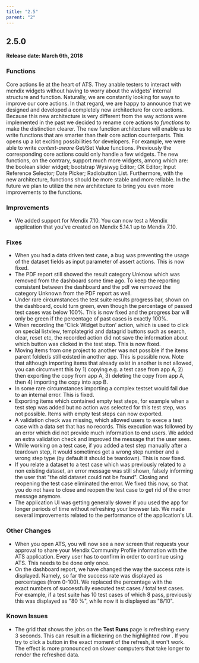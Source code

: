 ```yaml
---
title: "2.5"
parent: "2"
---
```


## 2.5.0

**Release date: March 6th, 2018**

### Functions

Core actions lie at the heart of ATS. They anable testers to interact with mendix widgets without having to worry about the widgets' internal structure and function. Naturally, we are constantly looking for ways to improve our core actions. In that regard, we are happy to announce that we designed and developed a completely new architecture for core actions. Because this new architecture is very different from the way actions were implemented in the past we decided to rename core actions to *functions* to make the distinction clearer. The new function architecture will enable us to write functions that are smarter than their core action counterparts. This opens up a lot exciting possibilities for developers. For example, we were able to write *context-aware* Get/Set Value functions. Previously the corresponding core actions could only handle a few widgets. The new functions, on the contrary, support much more widgets, among which are: the boolean slider widget; bootstrap Wysiwyg Editor; CK Editor; Input Reference Selector; Date Picker; Radiobutton List. Furthermore, with the new architecture, functions should be more stable and more reliable. In the future we plan to utilize the new architecture to bring you even more improvements to the functions.

### Improvements

* We added support for Mendix 7.10. You can now test a Mendix application that you've created on Mendix 5.14.1 up to Mendix 7.10.


### Fixes

* When you had a data driven test case, a bug was preventing the usage of the dataset fields as input parameter of assert actions. This is now fixed.
* The PDF report still showed the result category Unknow which was removed from the dashboard some time ago. To keep the reporting consistent between the dashboard and the pdf we removed the category Unknown from the PDF report as well.
* Under rare circumstances the test suite results progress bar, shown on the dashboard, could turn green, even though the percentage of passed test cases was below 100%. This is now fixed and the progress bar will only be green if the percentage of past cases is exactly 100%.
* When recording the 'Click Widget button' action, which is used to click on special listview, templategrid and datagrid buttons such as search, clear, reset etc, the recorded action did not save the information about which button was clicked in the test step. This is now fixed.
* Moving items from one project to another was not possible if the items parent folder/s still existed in another app. This is possible now. Note that although importing items that already exist in another is not allowed, you can circumvent this by 1) copying e.g. a test case from app A, 2) then exporting the copy from app A, 3) deleting the copy from app A, then 4) importing the copy into app B.
* In some rare circumstances importing a complex testset would fail due to an internal error. This is fixed.
* Exporting items which contained empty test steps, for example when a test step was added but no action was selected for this test step, was not possible. Items with empty test steps can now exported.
* A validation check was missing, which allowed users to exece a test case with a data set that has no records. This execution was followed by an error which did not provide much information to end users. We added an extra validation check and improved the message that the user sees.
* While working on a test case, if you added a test step manually after a teardown step, it would sometimes get a wrong step number and a wrong step type (by default it should be teardown). This is now fixed.
* If you relate a dataset to a test case which was previously related to a non existing dataset, an error message was still shown, falsely informing the user that "the old dataset could not be found". Closing and reopening the test case eliminated the error. We fixed this now, so that you do not have to close and reopen the test case to get rid of the error message anymore.
* The application UI was getting generally slower if you used the app for longer periods of time without refreshing your browser tab. We made several improvements related to the performance of the application's UI.

### Other Changes

* When you open ATS, you will now see a new screen that requests your approval to share your Mendix Community Profile information with the ATS application. Every user has to confirm in order to continue using ATS. This needs to be done only once.
* On the dashboard report, we have changed the way the success rate is displayed. Namely, so far the success rate was displayed as percentages (from 0-100). We replaced the percentage with the exact numbers of successfully executed test cases / total test cases. For example, if a test suite has 10 test cases of which 8 pass, previously this was displayed as "80 %", while now it is displayed as "8/10".

### Known Issues

* The grid that shows the jobs on the **Test Runs** page is refreshing every 3 seconds. This can result in a flickering on the highlighted row . If you try to click a button in the exact moment of the refresh, it won't work. The effect is more pronounced on slower computers that take longer to render the refreshed data.
